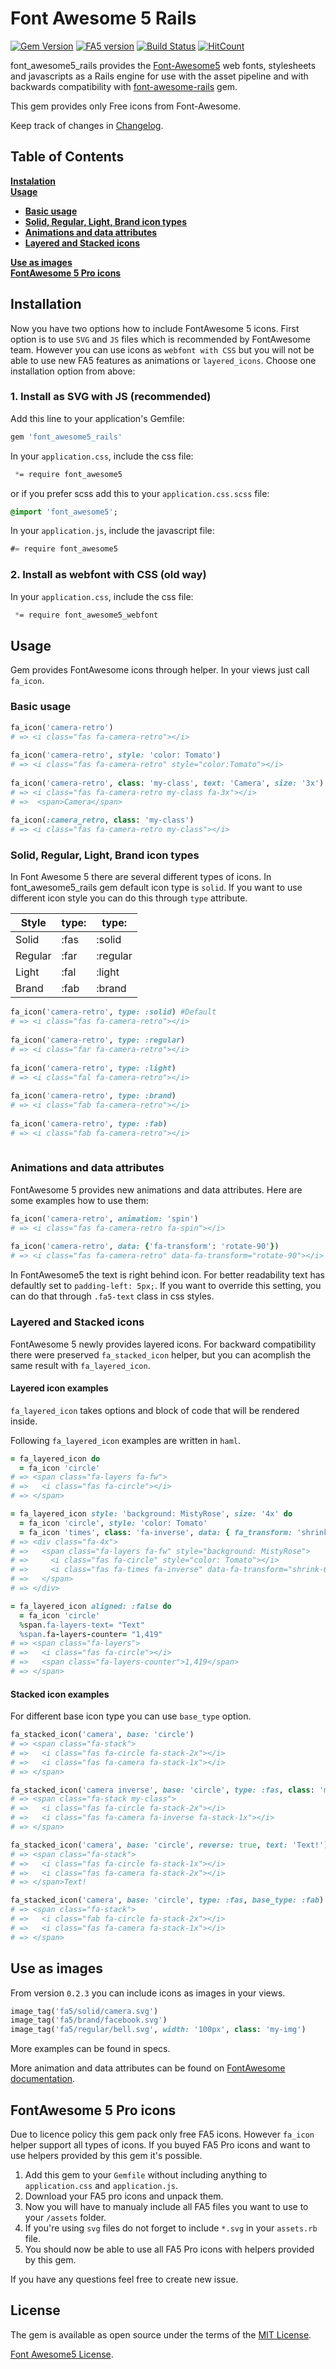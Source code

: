 # Font Awesome 5 Rails
[![Gem Version](https://d25lcipzij17d.cloudfront.net/badge.svg?id=rb&type=6&v=0.3.5&x2=0)](https://badge.fury.io/rb/font_awesome5_rails)
[![FA5 version](https://d25lcipzij17d.cloudfront.net/badge.svg?id=gh&type=6&v=5.1.1&x2=0)](https://github.com/tomkra/font_awesome5_rails/blob/master/lib/font_awesome5_rails/version.rb)
[![Build Status](https://travis-ci.org/tomkra/font_awesome5_rails.svg?branch=master)](https://travis-ci.org/tomkra/font_awesome5_rails)
[![HitCount](http://hits.dwyl.io/tomkra/tomkra/font_awesome5_rails.svg)](http://hits.dwyl.io/tomkra/tomkra/font_awesome5_rails)

font_awesome5_rails provides the [Font-Awesome5](https://fontawesome.com/) web fonts, stylesheets and javascripts as a Rails engine for use with the asset pipeline and with backwards compatibility with [font-awesome-rails](https://github.com/bokmann/font-awesome-rails) gem.

This gem provides only Free icons from Font-Awesome.

Keep track of changes in [Changelog](https://github.com/tomkra/font_awesome5_rails/blob/master/CHANGELOG.md).

## Table of Contents
**[Instalation](#instalation)** <br />
**[Usage](#usage)** <br />
  - **[Basic usage](#basic-usage)** <br />
  - **[Solid, Regular, Light, Brand icon types](#solid-regular-light-brand-icon-types)** <br />
  - **[Animations and data attributes](#animations-and-data-attributes)** <br />
  - **[Layered and Stacked icons](#layered-and-stacked-icons)** <br />

**[Use as images](#use-as-images)** <br />
**[FontAwesome 5 Pro icons](#fontawesome-5-pro-icons)** <br />


## Installation
Now you have two options how to include FontAwesome 5 icons. First option is to use ```SVG``` and ```JS``` files which is recommended by FontAwesome team. However you can use icons as ```webfont with CSS``` but you will not be able to use new FA5 features as animations or ```layered_icons```. Choose one installation option from above:

### 1. Install as SVG with JS (recommended)
Add this line to your application's Gemfile:

```ruby
gem 'font_awesome5_rails'
```

In your `application.css`, include the css file:
```css
 *= require font_awesome5
```
or if you prefer scss add this to your `application.css.scss` file:
```sass
@import 'font_awesome5';
```

In your `application.js`, include the javascript file:
```javascript
#= require font_awesome5
```

### 2. Install as webfont with CSS (old way)
In your `application.css`, include the css file:
```css
 *= require font_awesome5_webfont
```

## Usage
Gem provides FontAwesome icons through helper. In your views just call `fa_icon`.

### Basic usage
```ruby
fa_icon('camera-retro')
# => <i class="fas fa-camera-retro"></i>
 
fa_icon('camera-retro', style: 'color: Tomato')
# => <i class="fas fa-camera-retro" style="color:Tomato"></i>
  
fa_icon('camera-retro', class: 'my-class', text: 'Camera', size: '3x')
# => <i class="fas fa-camera-retro my-class fa-3x"></i>
# =>  <span>Camera</span>
 
fa_icon(:camera_retro, class: 'my-class')
# => <i class="fas fa-camera-retro my-class"></i>
```

### Solid, Regular, Light, Brand icon types
In Font Awesome 5 there are several different types of icons. In font_awesome5_rails gem default icon type is ```solid```.
If you want to use different icon style you can do this through ```type``` attribute.

| Style         | type: | type:  |
| ------------- |-------|--------|
| Solid         | :fas  |:solid  |
| Regular       | :far  |:regular|
| Light         | :fal  |:light  |
| Brand         | :fab  |:brand  | 


```ruby
fa_icon('camera-retro', type: :solid) #Default
# => <i class="fas fa-camera-retro"></i>
 
fa_icon('camera-retro', type: :regular)
# => <i class="far fa-camera-retro"></i>
  
fa_icon('camera-retro', type: :light)
# => <i class="fal fa-camera-retro"></i>
 
fa_icon('camera-retro', type: :brand)
# => <i class="fab fa-camera-retro"></i>
     
fa_icon('camera-retro', type: :fab)
# => <i class="fab fa-camera-retro"></i>
     
```  

### Animations and data attributes
FontAwesome 5 provides new animations and data attributes. Here are some examples how to use them:
```ruby
fa_icon('camera-retro', animation: 'spin')
# => <i class="fas fa-camera-retro fa-spin"></i>
 
fa_icon('camera-retro', data: {'fa-transform': 'rotate-90'})
# => <i class="fas fa-camera-retro" data-fa-transform="rotate-90"></i>

```

In FontAwesome5 the text is right behind icon. For better readability text has defaultly set to ```padding-left: 5px;```. If you want to override this setting, you can do that through ```.fa5-text``` class in css styles.

### Layered and Stacked icons
FontAwesome 5 newly provides layered icons. For backward compatibility there were preserved ```fa_stacked_icon``` helper, but you can acomplish the same result with ```fa_layered_icon```.

#### Layered icon examples
```fa_layered_icon``` takes options and block of code that will be rendered inside.

Following ```fa_layered_icon``` examples are written in ```haml```.
```ruby
= fa_layered_icon do
  = fa_icon 'circle'
# => <span class="fa-layers fa-fw">
# =>   <i class="fas fa-circle"></i>
# => </span>  

= fa_layered_icon style: 'background: MistyRose', size: '4x' do
  = fa_icon 'circle', style: 'color: Tomato'
  = fa_icon 'times', class: 'fa-inverse', data: { fa_transform: 'shrink-6' }
# => <div class="fa-4x">
# =>   <span class="fa-layers fa-fw" style="background: MistyRose">
# =>     <i class="fas fa-circle" style="color: Tomato"></i>
# =>     <i class="fas fa-times fa-inverse" data-fa-transform="shrink-6"></i>
# =>   </span> 
# => </div>

= fa_layered_icon aligned: :false do
  = fa_icon 'circle'
  %span.fa-layers-text= "Text"
  %span.fa-layers-counter= "1,419"
# => <span class="fa-layers">
# =>   <i class="fas fa-circle"></i>
# =>   <span class="fa-layers-counter">1,419</span>
# => </span>  
```

#### Stacked icon examples
For different base icon type you can use ```base_type``` option.
```ruby
fa_stacked_icon('camera', base: 'circle')
# => <span class="fa-stack">
# =>   <i class="fas fa-circle fa-stack-2x"></i>
# =>   <i class="fas fa-camera fa-stack-1x"></i>
# => </span>

fa_stacked_icon('camera inverse', base: 'circle', type: :fas, class: 'my-class') #Default :fas is default type
# => <span class="fa-stack my-class">
# =>   <i class="fas fa-circle fa-stack-2x"></i>
# =>   <i class="fas fa-camera fa-inverse fa-stack-1x"></i>
# => </span>

fa_stacked_icon('camera', base: 'circle', reverse: true, text: 'Text!') #Default: reverse: false
# => <span class="fa-stack">
# =>   <i class="fas fa-circle fa-stack-1x"></i>
# =>   <i class="fas fa-camera fa-stack-2x"></i>
# => </span>Text!

fa_stacked_icon('camera', base: 'circle', type: :fas, base_type: :fab)
# => <span class="fa-stack">
# =>   <i class="fab fa-circle fa-stack-2x"></i>
# =>   <i class="fas fa-camera fa-stack-1x"></i>
# => </span>

```

## Use as images
From version ```0.2.3``` you can include icons as images in your views.
```ruby
image_tag('fa5/solid/camera.svg')
image_tag('fa5/brand/facebook.svg')
image_tag('fa5/regular/bell.svg', width: '100px', class: 'my-img')
```

More examples can be found in specs.

More animation and data attributes can be found on [FontAwesome documentation](https://fontawesome.com/how-to-use/svg-with-js).

## FontAwesome 5 Pro icons
Due to licence policy this gem pack only free FA5 icons. However ```fa_icon``` helper support all types of icons. If you buyed FA5 Pro icons and want to use helpers provided by this gem it's possible.   
1. Add this gem to your ```Gemfile``` without including anything to ```application.css``` and ```application.js```.
2. Download your FA5 pro icons and unpack them.
3. Now you will have to manualy include all FA5 files you want to use to your ```/assets``` folder.
4. If you're using ```svg``` files do not forget to include ```*.svg``` in your ```assets.rb``` file.
5. You should now be able to use all FA5 Pro icons with helpers provided by this gem.

If you have any questions feel free to create new issue.

## License
The gem is available as open source under the terms of the [MIT License](http://opensource.org/licenses/MIT).

[Font Awesome5 License](https://fontawesome.com/license).
